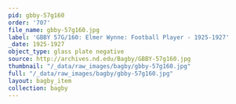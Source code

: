 ```yaml
---
pid: gbby-57g160
order: '707'
file_name: gbby-57g160.jpg
label: 'GBBY 57G/160: Elmer Wynne: Football Player - 1925-1927'
_date: 1925-1927
object_type: glass plate negative
source: http://archives.nd.edu/Bagby/GBBY-57g160.jpg
thumbnail: "/_data/raw_images/bagby/gbby-57g160.jpg"
full: "/_data/raw_images/bagby/gbby-57g160.jpg"
layout: bagby_item
collection: bagby
---
```

